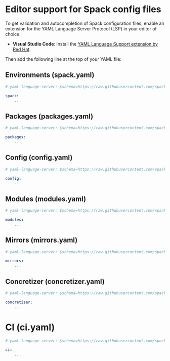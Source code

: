 # Editor support for Spack config files

To get validation and autocompletion of Spack configuration files, enable an extension for the
YAML Language Server Protocol (LSP) in your editor of choice.

* **Visual Studio Code**: Install the [YAML Language Support extension by Red Hat][vsc].

[vsc]: https://marketplace.visualstudio.com/items?itemName=redhat.vscode-yaml

Then add the following line at the top of your YAML file:

## Environments (spack.yaml)

```yaml
# yaml-language-server: $schema=https://raw.githubusercontent.com/spack/schemas/refs/heads/main/schemas/spack.json

spack:
    ...
```

## Packages (packages.yaml)

```yaml
# yaml-language-server: $schema=https://raw.githubusercontent.com/spack/schemas/refs/heads/main/schemas/packages.json

packages:
    ...
```

## Config (config.yaml)

```yaml
# yaml-language-server: $schema=https://raw.githubusercontent.com/spack/schemas/refs/heads/main/schemas/config.json

config:
    ...
```

## Modules (modules.yaml)

```yaml
# yaml-language-server: $schema=https://raw.githubusercontent.com/spack/schemas/refs/heads/main/schemas/modules.json

modules:
    ...
```

## Mirrors (mirrors.yaml)

```yaml
# yaml-language-server: $schema=https://raw.githubusercontent.com/spack/schemas/refs/heads/main/schemas/mirrors.json

mirrors:
    ...
```

## Concretizer (concretizer.yaml)

```yaml
# yaml-language-server: $schema=https://raw.githubusercontent.com/spack/schemas/refs/heads/main/schemas/concretizer.json

concretizer:
    ...
```

# CI (ci.yaml)

```yaml
# yaml-language-server: $schema=https://raw.githubusercontent.com/spack/schemas/refs/heads/main/schemas/ci.json

ci:
    ...
```
